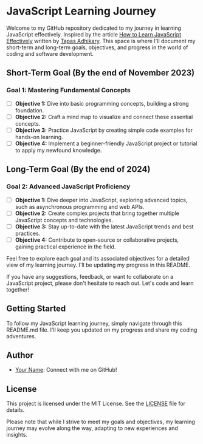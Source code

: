 # JavaScript Learning Journey

Welcome to my GitHub repository dedicated to my journey in learning JavaScript effectively. Inspired by the article [How to Learn JavaScript Effectively](https://www.freecodecamp.org/news/how-to-learn-javascript-effectively/) written by [Tapas Adhikary](https://www.tapasadhikary.com/). This space is where I'll document my short-term and long-term goals, objectives, and progress in the world of coding and software development.

## Short-Term Goal (By the end of November 2023)

### Goal 1: Mastering Fundamental Concepts
- [ ] **Objective 1:** Dive into basic programming concepts, building a strong foundation.
- [ ] **Objective 2:** Craft a mind map to visualize and connect these essential concepts.
- [ ] **Objective 3:** Practice JavaScript by creating simple code examples for hands-on learning.
- [ ] **Objective 4:** Implement a beginner-friendly JavaScript project or tutorial to apply my newfound knowledge.

## Long-Term Goal (By the end of 2024)

### Goal 2: Advanced JavaScript Proficiency
- [ ] **Objective 1:** Dive deeper into JavaScript, exploring advanced topics, such as asynchronous programming and web APIs.
- [ ] **Objective 2:** Create complex projects that bring together multiple JavaScript concepts and technologies.
- [ ] **Objective 3:** Stay up-to-date with the latest JavaScript trends and best practices.
- [ ] **Objective 4:** Contribute to open-source or collaborative projects, gaining practical experience in the field.

Feel free to explore each goal and its associated objectives for a detailed view of my learning journey. I'll be updating my progress in this README.

If you have any suggestions, feedback, or want to collaborate on a JavaScript project, please don't hesitate to reach out. Let's code and learn together!

## Getting Started

To follow my JavaScript learning journey, simply navigate through this README.md file. I'll keep you updated on my progress and share my coding adventures.

## Author

- [Your Name](https://github.com/yourusername): Connect with me on GitHub!

## License

This project is licensed under the MIT License. See the [LICENSE](LICENSE) file for details.

Please note that while I strive to meet my goals and objectives, my learning journey may evolve along the way, adapting to new experiences and insights.
